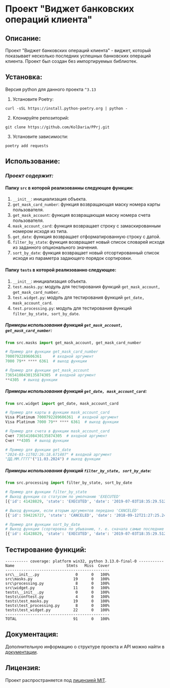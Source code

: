 # Проект "Виджет банковских операций клиента"

## **Описание:**

Проект "Виджет банковских операций клиента" - виджет, который показывает несколько последних успешных банковских операций клиента.
Проект был создан без импортируемых библиотек. 

## **Установка:**

Версия python для данного проекта `^3.13`

1. Установите Poetry:
```
curl -sSL https://install.python-poetry.org | python -
```
2. Клонируйте репозиторий:
```
git clone https://github.com/KolDaria/PPrj.git
```
3. Установите зависимости:
```
poetry add requests
```

## **Использование:**

### *Проект содержит:*

#### Папку `src` в которой реализованны следующее функции:

1. `__init__`: инициализация объекта.
2. `get_mask_card_number`: функция возвращающая маску номера карты пользователя.
3. `get_mask_account`: функция возвращающая маску номера счета пользователя.
4. `mask_account_card`: функция возвращает строку с замаскированным номером исходя из типа.
5. `get_date`: функция возвращает отформатированную строку с датой.
6. `filter_by_state`: функция возвращает новый список словарей исходя из заданного опционального значения.
7. `sort_by_date`: функция возвращает новый отсортированный список исходя из параметра задающего порядок сортировки.

#### Папку `tests` в которой реализованно следующее:

1. `__init__`: инициализация объекта.
2. `test.masks.py`: модуль для тестирования функций `get_mask_account, get_mask_card_number`.
3. `test.widget.py`: модуль для тестирования функций `get_date, mask_account_card`.
4. `test.processing.py`: модуль для тестирования функций `filter_by_state, sort_by_date`.

##### Примеры использования функций `get_mask_account, get_mask_card_number`:

```python
from src.masks import get_mask_account, get_mask_card_number

# Пример для функции get_mask_card_number
7000792289606361     # входной аргумент
7000 79** **** 6361  # выход функции

# Пример для функции get_mask_account
73654108430135874305  # входной аргумент
**4305  # выход функции
```

##### Примеры использования функций `get_date, mask_account_card`:

```python
from src.widget import get_date, mask_account_card

# Пример для карты в функции mask_account_card
Visa Platinum 7000792289606361  # входной аргумент
Visa Platinum 7000 79** **** 6361  # выход функции

# Пример для счета в функции mask_account_card
Счет 73654108430135874305  # входной аргумент
Счет **4305  # выход функции

# Пример для функции get_date
"2024-03-11T02:26:18.671407" # входной аргумент
"ДД.ММ.ГГГГ"("11.03.2024") # выход функции
```

##### Примеры использования функций `filter_by_state, sort_by_date`:

```python
from src.processing import filter_by_state, sort_by_date

# Пример для функции filter_by_state
# Выход функции со статусом по умолчанию 'EXECUTED'
[{'id': 41428829, 'state': 'EXECUTED', 'date': '2019-07-03T18:35:29.512364'}, {'id': 939719570, 'state': 'EXECUTED', 'date': '2018-06-30T02:08:58.425572'}]

# Выход функции, если вторым аргументов передано 'CANCELED'
[{'id': 594226727, 'state': 'CANCELED', 'date': '2018-09-12T21:27:25.241689'}, {'id': 615064591, 'state': 'CANCELED', 'date': '2018-10-14T08:21:33.419441'}]

# Пример для функции sort_by_date
# Выход функции (сортировка по убыванию, т. е. сначала самые последние операции)
[{'id': 41428829, 'state': 'EXECUTED', 'date': '2019-07-03T18:35:29.512364'}, {'id': 615064591, 'state': 'CANCELED', 'date': '2018-10-14T08:21:33.419441'}, {'id': 594226727, 'state': 'CANCELED', 'date': '2018-09-12T21:27:25.241689'}, {'id': 939719570, 'state': 'EXECUTED', 'date': '2018-06-30T02:08:58.425572'}]
```

## Тестирование функций:
```
---------- coverage: platform win32, python 3.13.0-final-0 -----------
Name                       Stmts   Miss  Cover
----------------------------------------------
src\__init__.py                0      0   100%
src\masks.py                  19      0   100%
src\processing.py              8      0   100%
src\widget.py                 11      0   100%
tests\__init__.py              0      0   100%
tests\conftest.py              4      0   100%
tests\test_masks.py           19      0   100%
tests\test_processing.py       8      0   100%
tests\test_widget.py          22      0   100%
----------------------------------------------
TOTAL                         91      0   100%
```
## Документация:

Дополнительную информацию о структуре проекта и API можно найти в [документации](docs/README.md).

## Лицензия:

Проект распространяется под [лицензией MIT](LICENSE).